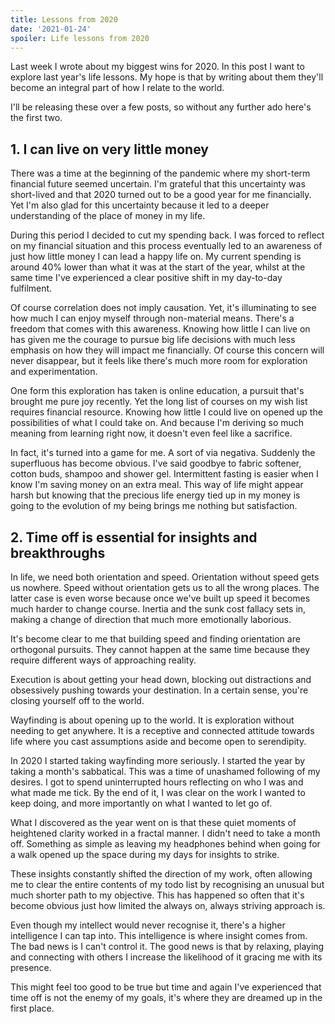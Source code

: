 ```yaml
---
title: Lessons from 2020
date: '2021-01-24'
spoiler: Life lessons from 2020
---
```


Last week I wrote about my biggest wins for 2020. In this post I want to explore last year's life lessons. My hope is that by writing about them they'll become an integral part of how I relate to the world.

I'll be releasing these over a few posts, so without any further ado here's the first two.

## 1. I can live on very little money

There was a time at the beginning of the pandemic where my short-term financial future seemed uncertain. I'm grateful that this uncertainty was short-lived and that 2020 turned out to be a good year for me financially. Yet I'm also glad for this uncertainty because it led to a deeper understanding of the place of money in my life.

During this period I decided to cut my spending back. I was forced to reflect on my financial situation and this process eventually led to an awareness of just how little money I can lead a happy life on. My current spending is around 40% lower than what it was at the start of the year, whilst at the same time I've experienced a clear positive shift in my day-to-day fulfilment.

Of course correlation does not imply causation. Yet, it's illuminating to see how much I can enjoy myself through non-material means. There's a freedom that comes with this awareness. Knowing how little I can live on has given me the courage to pursue big life decisions with much less emphasis on how they will impact me financially. Of course this concern will never disappear, but it feels like there's much more room for exploration and experimentation.

One form this exploration has taken is online education, a pursuit that's brought me pure joy recently. Yet the long list of courses on my wish list requires financial resource. Knowing how little I could live on opened up the possibilities of what I could take on. And because I'm deriving so much meaning from learning right now, it doesn't even feel like a sacrifice.

In fact, it's turned into a game for me. A sort of via negativa. Suddenly the superfluous has become obvious. I've said goodbye to fabric softener, cotton buds, shampoo and shower gel. Intermittent fasting is easier when I know I'm saving money on an extra meal. This way of life might appear harsh but knowing that the precious life energy tied up in my money is going to the evolution of my being brings me nothing but satisfaction.

## 2. Time off is essential for insights and breakthroughs

In life, we need both orientation and speed. Orientation without speed gets us nowhere. Speed without orientation gets us to all the wrong places. The latter case is even worse because once we've built up speed it becomes much harder to change course. Inertia and the sunk cost fallacy sets in, making a change of direction that much more emotionally laborious.

It's become clear to me that building speed and finding orientation are orthogonal pursuits. They cannot happen at the same time because they require different ways of approaching reality.

Execution is about getting your head down, blocking out distractions and obsessively pushing towards your destination. In a certain sense, you're closing yourself off to the world.

Wayfinding is about opening up to the world. It is exploration without needing to get anywhere. It is a receptive and connected attitude towards life where you cast assumptions aside and become open to serendipity.

In 2020 I started taking wayfinding more seriously. I started the year by taking a month's sabbatical. This was a time of unashamed following of my desires. I got to spend uninterrupted hours reflecting on who I was and what made me tick. By the end of it, I was clear on the work I wanted to keep doing, and more importantly on what I wanted to let go of.

What I discovered as the year went on is that these quiet moments of heightened clarity worked in a fractal manner. I didn't need to take a month off. Something as simple as leaving my headphones behind when going for a walk opened up the space during my days for insights to strike.

These insights constantly shifted the direction of my work, often allowing me to clear the entire contents of my todo list by recognising an unusual but much shorter path to my objective. This has happened so often that it's become obvious just how limited the always on, always striving approach is.

Even though my intellect would never recognise it, there's a higher intelligence I can tap into. This intelligence is where insight comes from. The bad news is I can't control it. The good news is that by relaxing, playing and connecting with others I increase the likelihood of it gracing me with its presence.

This might feel too good to be true but time and again I've experienced that time off is not the enemy of my goals, it's where they are dreamed up in the first place.